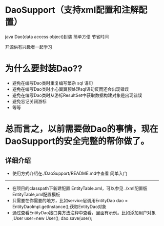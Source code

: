 DaoSupport（支持xml配置和注解配置）
==========

java Dao(data access object)封装 简单方便 节省时间

开源供有兴趣者一起学习


为什么要封装Dao??
=================

*    避免在编写Dao类时重复编写繁杂 sql 语句
*    避免在编写Dao类时小心翼翼预处理sql语句反而还会出现错误
*    避免在编写Dao类时从游标ResultSet中获取数据构建对象是出现错误
*    避免忘记关闭游标
*    等等


总而言之，以前需要做Dao的事情，现在DaoSupport的安全完整的帮你做了。
==================================================================

详细介绍
-------
*    使用方式介绍在./DaoSupport/README.md中查看
简单入门
--------
*    在项目的classpath下新建配置 EntityTable.xml，可以参见 ./xml配置版 EntityTable,xml配置模板 
*    只需要在你需要的地方，比如service层调用EntityDao dao = EntityDaoImpl.getInstance();获取EntityDao对象
*    通过查看EntityDao接口类方法注释中查看，里面有示例。比如添加用户对象 ,User user=new User(); dao.save(user);
